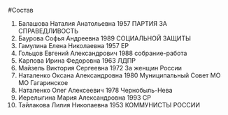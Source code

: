 #Состав
1. Балашова Наталия Анатольевна 1957 ПАРТИЯ ЗА СПРАВЕДЛИВОСТЬ
2. Баурова Софья Андреевна 1989 СОЦИАЛЬНОЙ ЗАЩИТЫ
3. Гамулина Елена Николаевна 1957 ЕР
4. Гольцов Евгений Александрович 1988 собрание-работа
5. Карпова Ирина Федоровна 1963 ЛДПР
6. Майзель Виктория Сергеевна 1972 За женщин России
7. Наталенко Оксана Александровна 1980 Муниципальный Совет МО МО Гагаринское
8. Наталенко Олег Алексеевич 1978 Чернобыль-Нева
9. Иерелыгина Мария Александровна 1993 СР
10. Тайлакова Лилия Николаевна 1953 КОММУНИСТЫ РОССИИ

